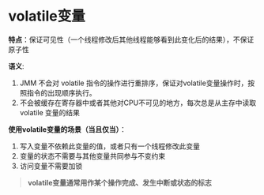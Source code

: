 # volatile变量

**特点**：保证可见性（一个线程修改后其他线程能够看到此变化后的结果），不保证原子性<br>

**语义**:
1. JMM 不会对 volatile 指令的操作进行重排序，保证对volatile变量操作时，按照指令的出现顺序执行。<br>
2. 不会被缓存在寄存器中或者其他对CPU不可见的地方，每次总是从主存中读取 volatile 变量的结果

**使用volatile变量的场景（当且仅当）**：
1. 写入变量不依赖此变量的值，或者只有一个线程修改此变量
2. 变量的状态不需要与其他变量共同参与不变约束
3. 访问变量不需要加锁

> **volatile变量通常用作某个操作完成、发生中断或状态的标志**
